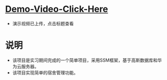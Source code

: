 # **[Demo-Video-Click-Here](https://github.com/AshleyXM/Dorm_Management/blob/master/demo_video/demo.mp4)**

- 演示视频已上传，点击标题查看

# **说明**

- 该项目是实习期间完成的一个简单项目，采用SSM框架，基于高斯数据库和华为云服务器。
- 该项目实现简单的宿舍管理功能。
